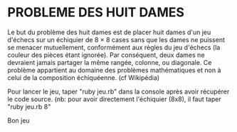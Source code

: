 # PROBLEME DES HUIT DAMES

Le but du problème des huit dames est de placer huit dames d'un jeu d'échecs sur un échiquier de 8 × 8 cases sans que les dames ne puissent se menacer mutuellement, conformément aux règles du jeu d'échecs (la couleur des pièces étant ignorée). Par conséquent, deux dames ne devraient jamais partager la même rangée, colonne, ou diagonale. Ce problème appartient au domaine des problèmes mathématiques et non à celui de la composition échiquéenne.
(cf Wikipédia)

Pour lancer le jeu, taper "ruby jeu.rb" dans la console après avoir récupérer le code source.
(nb: pour avoir directement l'échiquier (8x8), il faut taper "ruby jeu.rb 8"

Bon jeu
